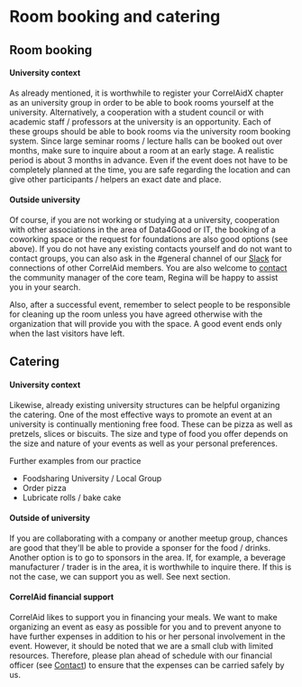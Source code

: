 # Room booking and catering

## Room booking

#### University context

As already mentioned, it is worthwhile to register your CorrelAidX chapter as an university group in order to be able to book rooms yourself at the university. Alternatively, a cooperation with a student council or with academic staff / professors at the university is an opportunity. Each of these groups should be able to book rooms via the university room booking system. Since large seminar rooms / lecture halls can be booked out over months, make sure to inquire about a room at an early stage. A realistic period is about 3 months in advance. Even if the event does not have to be completely planned at the time, you are safe regarding the location and can give other participants / helpers an exact date and place.

#### Outside university

Of course, if you are not working or studying at a university, cooperation with other associations in the area of Data4Good or IT, the booking of a coworking space or the request for foundations are also good options \(see above\). If you do not have any existing contacts yourself and do not want to contact groups, you can also ask in the \#general channel of our [Slack](https://docs.correlaid.org/wiki/faq#everything-seems-to-be-on-slack-how-do-i-get-on-there) for connections of other CorrelAid members. You are also welcome to [contact](../contact.md) the community manager of the core team, Regina will be happy to assist you in your search.

Also, after a successful event, remember to select people to be responsible for cleaning up the room unless you have agreed otherwise with the organization that will provide you with the space. A good event ends only when the last visitors have left.

## Catering

#### University context

Likewise, already existing university structures can be helpful organizing the catering. One of the most effective ways to promote an event at an university is continually mentioning free food. These can be pizza as well as pretzels, slices or biscuits. The size and type of food you offer depends on the size and nature of your events as well as your personal preferences.

Further examples from our practice

* Foodsharing University / Local Group
* Order pizza
* Lubricate rolls / bake cake

#### Outside of university

If you are collaborating with a company or another meetup group, chances are good that they'll be able to provide a sponser for the food / drinks. Another option is to go to sponsors in the area. If, for example, a beverage manufacturer / trader is in the area, it is worthwhile to inquire there. If this is not the case, we can support you as well. See next section.

#### CorrelAid financial support

CorrelAid likes to support you in financing your meals. We want to make organizing an event as easy as possible for you and to prevent anyone to have further expenses in addition to his or her personal involvement in the event. However, it should be noted that we are a small club with limited resources. Therefore, please plan ahead of schedule with our financial officer \(see [Contact](../contact.md)\) to ensure that the expenses can be carried safely by us. 


